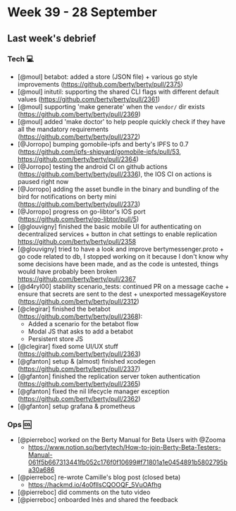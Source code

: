 # Week 39 - 28 September

## Last week's debrief

### Tech :computer:

* [@moul] betabot: added a  store (JSON file) + various go style improvements (https://github.com/berty/berty/pull/2375)
* [@moul] initutil: supporting the shared CLI flags with different default values (https://github.com/berty/berty/pull/2361)
* [@moul] supporting 'make generate' when the `vendor/` dir exists (https://github.com/berty/berty/pull/2369)
* [@moul] added 'make doctor' to help people quickly check if they have all the mandatory requirements (https://github.com/berty/berty/pull/2372)
* [@Jorropo] bumping gomobile-ipfs and berty's IPFS to 0.7 (https://github.com/ipfs-shipyard/gomobile-ipfs/pull/53, https://github.com/berty/berty/pull/2364)
* [@Jorropo] testing the android CI on github actions (https://github.com/berty/berty/pull/2336), the IOS CI on actions is paused right now
* [@Jorropo] adding the asset bundle in the binary and bundling of the bird for notifications on berty mini (https://github.com/berty/berty/pull/2373)
* [@Jorropo] progress on go-libtor's IOS port (https://github.com/berty/go-libtor/pull/5)
* [@glouvigny] finished the basic mobile UI for authenticating on decentralized services + button in chat settings to enable replication https://github.com/berty/berty/pull/2358
* [@glouvigny] tried to have a look and improve bertymessenger.proto + go code related to db, I stopped working on it because I don't know why some decisions have been made, and as the code is untested, things would have probably been broken https://github.com/berty/berty/pull/2367
* [@d4ryl00] stability scenario_tests: continued PR on a message cache + ensure that secrets are sent to the dest + unexported messageKeystore (https://github.com/berty/berty/pull/2312)
* [@clegirar] finished the betabot (https://github.com/berty/berty/pull/2368):
    * Added a scenario for the betabot flow
    * Modal JS that asks to add a betabot
    * Persistent store JS
* [@clegirar] fixed some UI/UX stuff (https://github.com/berty/berty/pull/2363)
* [@gfanton] setup & (almost) finished xcodegen (https://github.com/berty/berty/pull/2337)
* [@gfanton] finished the replication server token authentication (https://github.com/berty/berty/pull/2365)
* [@gfanton] fixed the nil lifecycle manager exception (https://github.com/berty/berty/pull/2362)
* [@gfanton] setup grafana & prometheus

### Ops :cool:

* [@pierreboc] worked on the Berty Manual for Beta Users with @Zooma
    * https://www.notion.so/bertytech/How-to-join-Berty-Beta-Testers-Manual-061f5b667313441fb052c176f0f10699#f71801a1e0454891b5802795ba30a686
* [@pierreboc] re-wrote Camille's blog post (closed beta)
    * https://hackmd.io/4o0fIlsCQOOQF_5VuOAfhg
* [@pierreboc] did comments on the tuto video
* [@pierreboc] onboarded Inès and shared the feedback
